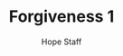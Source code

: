 ---
image: /assets/img/kl/kl_forgiveness_1.png
title: Forgiveness 1
number: 1
categories:
  - Meditations
  - Virtues
  - Forgiveness
author: Hope Staff
notes: Forgiveness 1
embed: >-
  EMBED_GOES_HERE
transcript: >-
  SOME LINES OF TEXT START HERE
---